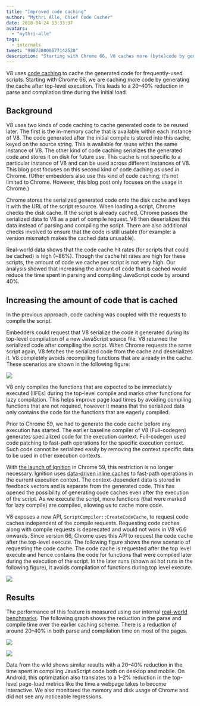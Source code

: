 ```yaml
---
title: "Improved code caching"
author: "Mythri Alle, Chief Code Cacher"
date: 2018-04-24 13:33:37
avatars:
  - "mythri-alle"
tags:
  - internals
tweet: "988728000677142528"
description: "Starting with Chrome 66, V8 caches more (byte)code by generating the cache after top-level execution."
---
```

V8 uses [code caching](/blog/code-caching) to cache the generated code for frequently-used scripts. Starting with Chrome 66, we are caching more code by generating the cache after top-level execution. This leads to a 20–40% reduction in parse and compilation time during the initial load.

<!--truncate-->
## Background

V8 uses two kinds of code caching to cache generated code to be reused later. The first is the in-memory cache that is available within each instance of V8. The code generated after the initial compile is stored into this cache, keyed on the source string. This is available for reuse within the same instance of V8. The other kind of code caching serializes the generated code and stores it on disk for future use. This cache is not specific to a particular instance of V8 and can be used across different instances of V8. This blog post focuses on this second kind of code caching as used in Chrome. (Other embedders also use this kind of code caching; it’s not limited to Chrome. However, this blog post only focuses on the usage in Chrome.)

Chrome stores the serialized generated code onto the disk cache and keys it with the URL of the script resource. When loading a script, Chrome checks the disk cache. If the script is already cached, Chrome passes the serialized data to V8 as a part of compile request. V8 then deserializes this data instead of parsing and compiling the script. There are also additional checks involved to ensure that the code is still usable (for example: a version mismatch makes the cached data unusable).

Real-world data shows that the code cache hit rates (for scripts that could be cached) is high (~86%). Though the cache hit rates are high for these scripts, the amount of code we cache per script is not very high. Our analysis showed that increasing the amount of code that is cached would reduce the time spent in parsing and compiling JavaScript code by around 40%.

## Increasing the amount of code that is cached

In the previous approach, code caching was coupled with the requests to compile the script.

Embedders could request that V8 serialize the code it generated during its top-level compilation of a new JavaScript source file. V8 returned the serialized code after compiling the script. When Chrome requests the same script again, V8 fetches the serialized code from the cache and deserializes it. V8 completely avoids recompiling functions that are already in the cache. These scenarios are shown in the following figure:

![](/_img/improved-code-caching/warm-hot-run-1.png)

V8 only compiles the functions that are expected to be immediately executed (IIFEs) during the top-level compile and marks other functions for lazy compilation. This helps improve page load times by avoiding compiling functions that are not required, however it means that the serialized data only contains the code for the functions that are eagerly compiled.

Prior to Chrome 59, we had to generate the code cache before any execution has started. The earlier baseline compiler of V8 (Full-codegen) generates specialized code for the execution context. Full-codegen used code patching to fast-path operations for the specific execution context. Such code cannot be serialized easily by removing the context specific data to be used in other execution contexts.

With [the launch of Ignition](/blog/launching-ignition-and-turbofan) in Chrome 59, this restriction is no longer necessary. Ignition uses [data-driven inline caches](https://www.youtube.com/watch?v=u7zRSm8jzvA) to fast-path operations in the current execution context. The context-dependent data is stored in feedback vectors and is separate from the generated code. This has opened the possibility of generating code caches even after the execution of the script. As we execute the script, more functions (that were marked for lazy compile) are compiled, allowing us to cache more code.

V8 exposes a new API, `ScriptCompiler::CreateCodeCache`, to request code caches independent of the compile requests. Requesting code caches along with compile requests is deprecated and would not work in V8 v6.6 onwards. Since version 66, Chrome uses this API to request the code cache after the top-level execute. The following figure shows the new scenario of requesting the code cache. The code cache is requested after the top level execute and hence contains the code for functions that were compiled later during the execution of the script. In the later runs (shown as hot runs in the following figure), it avoids compilation of functions during top level execute.

![](/_img/improved-code-caching/warm-hot-run-2.png)

## Results

The performance of this feature is measured using our internal [real-world benchmarks](https://cs.chromium.org/chromium/src/tools/perf/page_sets/v8_top_25.py?q=v8.top&sq=package:chromium&l=1). The following graph shows the reduction in the parse and compile time over the earlier caching scheme. There is a reduction of around 20–40% in both parse and compilation time on most of the pages.

![](/_img/improved-code-caching/parse.png)

![](/_img/improved-code-caching/compile.png)

Data from the wild shows similar results with a 20–40% reduction in the time spent in compiling JavaScript code both on desktop and mobile. On Android, this optimization also translates to a 1–2% reduction in the top-level page-load metrics like the time a webpage takes to become interactive. We also monitored the memory and disk usage of Chrome and did not see any noticeable regressions.
